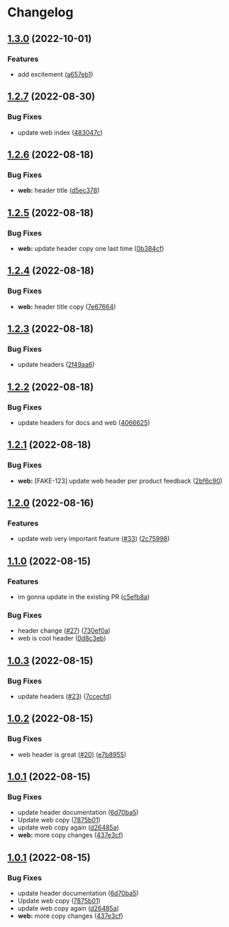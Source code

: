 # Changelog

## [1.3.0](https://github.com/msutkowski/cf-previews-test/compare/web-v1.2.7...web-v1.3.0) (2022-10-01)


### Features

* add excitement ([a657eb1](https://github.com/msutkowski/cf-previews-test/commit/a657eb105860c48426ef7639fd2c7203e4b43d65))

## [1.2.7](https://github.com/msutkowski/cf-previews-test/compare/web-v1.2.6...web-v1.2.7) (2022-08-30)


### Bug Fixes

* update web index ([483047c](https://github.com/msutkowski/cf-previews-test/commit/483047c5d8dd95c64e30696bdbf2909d55e3a388))

## [1.2.6](https://github.com/msutkowski/cf-previews-test/compare/web-v1.2.5...web-v1.2.6) (2022-08-18)


### Bug Fixes

* **web:** header title ([d5ec378](https://github.com/msutkowski/cf-previews-test/commit/d5ec3787da85518dc58f4b011a818842e4536566))

## [1.2.5](https://github.com/msutkowski/cf-previews-test/compare/web-v1.2.4...web-v1.2.5) (2022-08-18)


### Bug Fixes

* **web:** update header copy one last time ([0b384cf](https://github.com/msutkowski/cf-previews-test/commit/0b384cfe3362ad4ce7d309dcbeaf5012dd9df9d1))

## [1.2.4](https://github.com/msutkowski/cf-previews-test/compare/web-v1.2.3...web-v1.2.4) (2022-08-18)


### Bug Fixes

* **web:** header title copy ([7e67664](https://github.com/msutkowski/cf-previews-test/commit/7e6766464f70c6a432a8193ab94951fa4f7ad00b))

## [1.2.3](https://github.com/msutkowski/cf-previews-test/compare/web-v1.2.2...web-v1.2.3) (2022-08-18)


### Bug Fixes

* update headers ([2f49aa6](https://github.com/msutkowski/cf-previews-test/commit/2f49aa63e142d31c3aa6e7d7fe0491609c7c3c19))

## [1.2.2](https://github.com/msutkowski/cf-previews-test/compare/web-v1.2.1...web-v1.2.2) (2022-08-18)


### Bug Fixes

* update headers for docs and web ([4066625](https://github.com/msutkowski/cf-previews-test/commit/40666258d60622e3627e5d6978135f1498c66cf0))

## [1.2.1](https://github.com/msutkowski/cf-previews-test/compare/web-v1.2.0...web-v1.2.1) (2022-08-18)


### Bug Fixes

* **web:** [FAKE-123] update web header per product feedback ([2bf6c90](https://github.com/msutkowski/cf-previews-test/commit/2bf6c906f3dbb912833d908713f4d07c9b9a13ba))

## [1.2.0](https://github.com/msutkowski/cf-previews-test/compare/web-v1.1.0...web-v1.2.0) (2022-08-16)


### Features

* update web very important feature ([#33](https://github.com/msutkowski/cf-previews-test/issues/33)) ([2c75998](https://github.com/msutkowski/cf-previews-test/commit/2c759985b90af35a6aa34205f7b5b10574265425))

## [1.1.0](https://github.com/msutkowski/cf-previews-test/compare/web-v1.0.3...web-v1.1.0) (2022-08-15)


### Features

* im gonna update in the existing PR ([c5efb8a](https://github.com/msutkowski/cf-previews-test/commit/c5efb8a30c5cc6303505db37d75a4fc32b670280))


### Bug Fixes

* header change ([#27](https://github.com/msutkowski/cf-previews-test/issues/27)) ([730ef0a](https://github.com/msutkowski/cf-previews-test/commit/730ef0a574083abd3748f746075ba9f47a176b42))
* web is cool header ([0d8c3eb](https://github.com/msutkowski/cf-previews-test/commit/0d8c3eb68714063c5ed58c7b96c705a53fac2b03))

## [1.0.3](https://github.com/msutkowski/cf-previews-test/compare/web-v1.0.2...web-v1.0.3) (2022-08-15)


### Bug Fixes

* update headers ([#23](https://github.com/msutkowski/cf-previews-test/issues/23)) ([7ccecfd](https://github.com/msutkowski/cf-previews-test/commit/7ccecfd71ab1d4e9572d9ae5dd76241753cfb57b))

## [1.0.2](https://github.com/msutkowski/cf-previews-test/compare/web-v1.0.1...web-v1.0.2) (2022-08-15)


### Bug Fixes

* web header is great ([#20](https://github.com/msutkowski/cf-previews-test/issues/20)) ([e7b8955](https://github.com/msutkowski/cf-previews-test/commit/e7b8955f19d7444f8c8dfd6633b2c2697feafe61))

## [1.0.1](https://github.com/msutkowski/cf-previews-test/compare/web-v1.0.0...web-v1.0.1) (2022-08-15)


### Bug Fixes

* update header documentation ([6d70ba5](https://github.com/msutkowski/cf-previews-test/commit/6d70ba55533955c7c3bb96ad1fc343d97753483e))
* Update web copy ([7875b01](https://github.com/msutkowski/cf-previews-test/commit/7875b01811c2988d21d9ebcb67753029e4797865))
* update web copy again ([d26485a](https://github.com/msutkowski/cf-previews-test/commit/d26485a6db2c938fa5db1db3ecc66774940d5e4f))
* **web:** more copy changes ([437e3cf](https://github.com/msutkowski/cf-previews-test/commit/437e3cf6f55481f53e1b1dffa8063fd51ad727b9))

## [1.0.1](https://github.com/msutkowski/cf-previews-test/compare/web-v1.0.0...web-v1.0.1) (2022-08-15)


### Bug Fixes

* update header documentation ([6d70ba5](https://github.com/msutkowski/cf-previews-test/commit/6d70ba55533955c7c3bb96ad1fc343d97753483e))
* Update web copy ([7875b01](https://github.com/msutkowski/cf-previews-test/commit/7875b01811c2988d21d9ebcb67753029e4797865))
* update web copy again ([d26485a](https://github.com/msutkowski/cf-previews-test/commit/d26485a6db2c938fa5db1db3ecc66774940d5e4f))
* **web:** more copy changes ([437e3cf](https://github.com/msutkowski/cf-previews-test/commit/437e3cf6f55481f53e1b1dffa8063fd51ad727b9))
